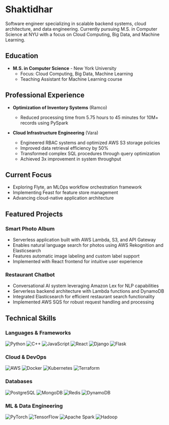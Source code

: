 # Shaktidhar

Software engineer specializing in scalable backend systems, cloud architecture, and data engineering. Currently pursuing M.S. in Computer Science at NYU with a focus on Cloud Computing, Big Data, and Machine Learning.

## Education

- **M.S. in Computer Science** - New York University
  - Focus: Cloud Computing, Big Data, Machine Learning
  - Teaching Assistant for Machine Learning course

## Professional Experience

- **Optimization of Inventory Systems** (Ramco)
  - Reduced processing time from 5.75 hours to 45 minutes for 10M+ records using PySpark

- **Cloud Infrastructure Engineering** (Vara)
  - Engineered RBAC systems and optimized AWS S3 storage policies
  - Improved data retrieval efficiency by 50%
  - Transformed complex SQL procedures through query optimization
  - Achieved 3x improvement in system throughput

## Current Focus

- Exploring Flyte, an MLOps workflow orchestration framework
- Implementing Feast for feature store management
- Advancing cloud-native application architecture

## Featured Projects

### Smart Photo Album
- Serverless application built with AWS Lambda, S3, and API Gateway
- Enables natural language search for photos using AWS Rekognition and Elasticsearch
- Features automatic image labeling and custom label support
- Implemented with React frontend for intuitive user experience

### Restaurant Chatbot
- Conversational AI system leveraging Amazon Lex for NLP capabilities
- Serverless backend architecture with Lambda functions and DynamoDB
- Integrated Elasticsearch for efficient restaurant search functionality
- Implemented AWS SQS for robust request handling and processing

## Technical Skills

### Languages & Frameworks
![Python](https://img.shields.io/badge/-Python-3776AB?style=flat&logo=Python&logoColor=white)
![C++](https://img.shields.io/badge/-C++-00599C?style=flat&logo=c%2B%2B&logoColor=white)
![JavaScript](https://img.shields.io/badge/-JavaScript-F7DF1E?style=flat&logo=javascript&logoColor=black)
![React](https://img.shields.io/badge/-React-61DAFB?style=flat&logo=react&logoColor=black)
![Django](https://img.shields.io/badge/-Django-092E20?style=flat&logo=django&logoColor=white)
![Flask](https://img.shields.io/badge/-Flask-000000?style=flat&logo=flask&logoColor=white)

### Cloud & DevOps
![AWS](https://img.shields.io/badge/-AWS-232F3E?style=flat&logo=amazon-aws&logoColor=white)
![Docker](https://img.shields.io/badge/-Docker-2496ED?style=flat&logo=docker&logoColor=white)
![Kubernetes](https://img.shields.io/badge/-Kubernetes-326CE5?style=flat&logo=kubernetes&logoColor=white)
![Terraform](https://img.shields.io/badge/-Terraform-7B42BC?style=flat&logo=terraform&logoColor=white)

### Databases
![PostgreSQL](https://img.shields.io/badge/-PostgreSQL-336791?style=flat&logo=postgresql&logoColor=white)
![MongoDB](https://img.shields.io/badge/-MongoDB-47A248?style=flat&logo=mongodb&logoColor=white)
![Redis](https://img.shields.io/badge/-Redis-DC382D?style=flat&logo=redis&logoColor=white)
![DynamoDB](https://img.shields.io/badge/-DynamoDB-4053D6?style=flat&logo=amazon-dynamodb&logoColor=white)

### ML & Data Engineering
![PyTorch](https://img.shields.io/badge/-PyTorch-EE4C2C?style=flat&logo=pytorch&logoColor=white)
![TensorFlow](https://img.shields.io/badge/-TensorFlow-FF6F00?style=flat&logo=tensorflow&logoColor=white)
![Apache Spark](https://img.shields.io/badge/-Apache%20Spark-E25A1C?style=flat&logo=apache-spark&logoColor=white)
![Hadoop](https://img.shields.io/badge/-Hadoop-66CCFF?style=flat&logo=apache-hadoop&logoColor=black)
